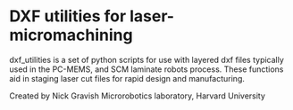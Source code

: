 # DXF utilities for laser-micromachining

dxf_utilities is a set of python scripts for use with layered dxf files typically used in the PC-MEMS, and SCM laminate robots process. These functions aid in staging laser cut files for rapid design and manufacturing. 

Created by Nick Gravish
Microrobotics laboratory, Harvard University


 